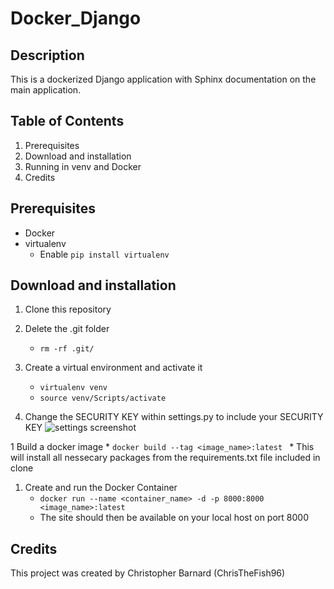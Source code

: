 # Docker_Django

## Description
This is a dockerized Django application with Sphinx documentation on the main application.

## Table of Contents
1. Prerequisites
1. Download and installation
1. Running in venv and Docker
1. Credits

## Prerequisites
* Docker
* virtualenv
   * Enable `pip install virtualenv`

## Download and installation
1. Clone this repository

1. Delete the .git folder
    * `rm -rf .git/`
 
1. Create a virtual environment and activate it
    * `virtualenv venv`
    * `source venv/Scripts/activate`
 
1. Change the SECURITY KEY within settings.py to include your SECURITY KEY
   ![settings screenshot](https://user-images.githubusercontent.com/125367266/230436180-d162aea2-9a9a-499b-b74f-c1fb3310d3e4.JPG)
  
1 Build a docker image
    * `docker build --tag <image_name>:latest `
    * This will install all nessecary packages from the requirements.txt file included in clone

1. Create and run the Docker Container
    * `docker run --name <container_name> -d -p 8000:8000 <image_name>:latest`
    * The site should then be available on your local host on port 8000
 
## Credits
This project was created by Christopher Barnard (ChrisTheFish96)
